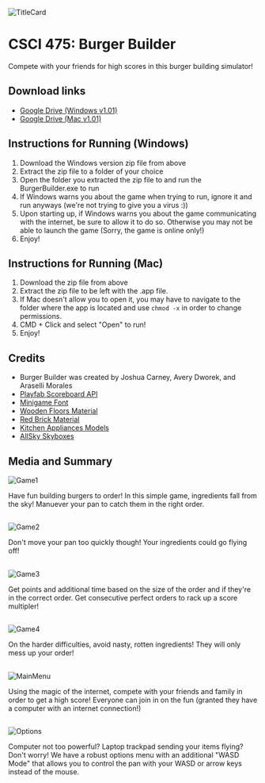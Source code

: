 ![TitleCard](https://i.imgur.com/3LadoYa.png)
# CSCI 475: Burger Builder
Compete with your friends for high scores in this burger building simulator!

## Download links
- [Google Drive (Windows v1.01)](https://drive.google.com/file/d/1VP-HsHdkwQMP_t1tALcSEcBfmjmUan-7/view?usp=sharing)
- [Google Drive (Mac v1.01)](https://drive.google.com/file/d/1VP-HsHdkwQMP_t1tALcSEcBfmjmUan-7/view?usp=sharing)

## Instructions for Running (Windows)
1. Download the Windows version zip file from above
2. Extract the zip file to a folder of your choice
3. Open the folder you extracted the zip file to and run the BurgerBuilder.exe to run
4. If Windows warns you about the game when trying to run, ignore it and run anyways (we're not trying to give you a virus :))
5. Upon starting up, if Windows warns you about the game communicating with the internet, be sure to allow it to do so. Otherwise you may not be able to launch the game (Sorry, the game is online only!)
6. Enjoy!

## Instructions for Running (Mac)
1. Download the zip file from above
2. Extract the zip file to be left with the .app file.
3. If Mac doesn't allow you to open it, you may have to navigate to the folder where the app is located and use `chmod -x` in order to change permissions.
4. CMD + Click and select "Open" to run!
5. Enjoy!

## Credits
- Burger Builder was created by Joshua Carney, Avery Dworek, and Araselli Morales
- [Playfab Scoreboard API](https://playfab.com/)
- [Minigame Font](https://www.dafont.com/minigame.font)
- [Wooden Floors Material](https://assetstore.unity.com/packages/2d/textures-materials/wood/wooden-floor-materials-150564)
- [Red Brick Material](https://assetstore.unity.com/packages/2d/textures-materials/brick/brick-material-red-rough-hewn-162386)
- [Kitchen Appliances Models](https://assetstore.unity.com/packages/3d/props/electronics/kitchen-appliance-low-poly-180419)
- [AllSky Skyboxes](https://assetstore.unity.com/packages/2d/textures-materials/sky/allsky-free-10-sky-skybox-set-146014)

## Media and Summary
![Game1](https://i.imgur.com/jGBIETu.png)

Have fun building burgers to order! In this simple game, ingredients fall from the sky! Manuever your pan to catch them in the right order.

##


![Game2](https://i.imgur.com/VuKVUaA.png)

Don't move your pan too quickly though! Your ingredients could go flying off!

##


![Game3](https://i.imgur.com/CbI2x4a.png)

Get points and additional time based on the size of the order and if they're in the correct order. Get consecutive perfect orders to rack up a score multipler!

##


![Game4](https://i.imgur.com/0ldTrpV.png)

On the harder difficulties, avoid nasty, rotten ingredients! They will only mess up your order!

##


![MainMenu](https://i.imgur.com/3ZJJN81.png)

Using the magic of the internet, compete with your friends and family in order to get a high score! Everyone can join in on the fun (granted they have a computer with an internet connection!) 

##

![Options](https://i.imgur.com/jQUsRPz.png)

Computer not too powerful? Laptop trackpad sending your items flying? Don't worry! We have a robust options menu with an additional "WASD Mode" that allows you to control the pan with your WASD or arrow keys instead of the mouse.

##
